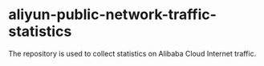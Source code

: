 # aliyun-public-network-traffic-statistics

The repository is used to collect statistics on Alibaba Cloud Internet traffic.
